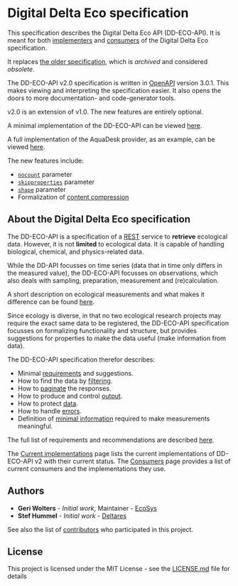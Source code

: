 # Digital Delta Eco specification

This specification describes the Digital Delta Eco API (DD-ECO-API). It is meant for both [implementers](implementations.md) and [consumers](consumers.md) of the Digital Delta Eco specification.

It replaces [the older specification](https://github.com/DigitaleDeltaOrg/dd-eco-api-specs), which is *archived* and considered *obsolete*.

The DD-ECO-API v2.0 specification is written in [OpenAPI](https://www.openapis.org/) version 3.0.1. This makes viewing and interpreting the specification easier. It also opens the doors to more documentation- and code-generator tools.

v2.0 is an extension of v1.0. The new features are entirely optional.

A minimal implementation of the DD-ECO-API can be viewed [here](https://redocly.github.io/redoc/?url=https://raw.githubusercontent.com/DigitaleDeltaOrg/dd-eco-api/main/OpenAPI/minimal.json).

A full implementation of the AquaDesk provider, as an example, can be viewed [here](https://redocly.github.io/redoc/?url=https://ddecoapi.aquadesk.nl/swagger/v2/swagger.json).

The new features include:

- [`nocount`](parameters.md#nocount) parameter
- [`skipproperties`](parameters.md#skipproperties) parameter
- [`shape`](parameters.md#shape) parameter
- Formalization of [content compression](content-compression.md)

## About the Digital Delta Eco specification

The DD-ECO-API is a specification of a [REST](https://en.wikipedia.org/wiki/Representational_state_transfer) service to **retrieve** ecological data. However, it is not **limited** to ecological data.
It is capable of handling biological, chemical, and physics-related data.

While the DD-API focusses on time series (data that in time only differs in the measured value), the DD-ECO-API focusses on observations, which also deals with sampling, preparation, measurement and (re)calculation.

A short description on ecological measurements and what makes it difference can be found [here](ecological-measurements.md).

Since ecology is diverse, in that no two ecological research projects may require the exact same data to be registered, the DD-ECO-API specification focusses on formalizing functionality and structure, but provides suggestions for properties to make the data useful (make information from data).

The DD-ECO-API specification therefor describes:

- Minimal [requirements](requirements.md) and suggestions.
- How to find the data by [filtering](filtering.md).
- How to [paginate](pagination.md) the responses.
- How to produce and control [output](output.md).
- How to protect [data](security.md).
- How to handle [errors](error-handling.md).
- Definition of [minimal information](minimal-measurement.md) required to make measurements meaningful.

The full list of requirements and recommendations are described [here](requirements.md).

The [Current implementations](implementations.md) page lists the current implementations of DD-ECO-API v2 with their current status.
The [Consumers](consumers.md) page provides a list of current consumers and the implementations they use.

## Authors

- **Geri Wolters** - *Initial work*, Maintainer - [EcoSys](https://www.ecosys.nl)
- **Stef Hummel** - *Initial work* - [Deltares](https://www.deltares.nl)

See also the list of [contributors](contributors.md) who participated in this project.

## License

This project is licensed under the MIT License - see the [LICENSE.md](license.md) file for details
